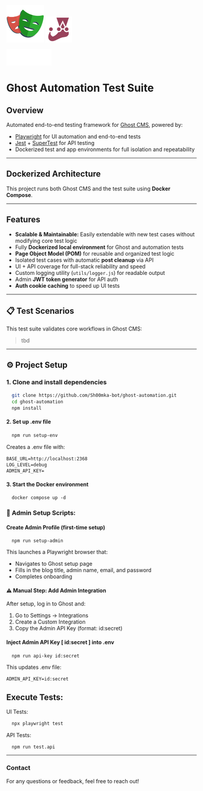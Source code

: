 ![Playwright Logo](logos/pw-logo.svg)
![Jest Logo](logos/jest.svg)

<img src="logos/ghost-logo-light.png" width="120" alt="Ghost Logo" />

# Ghost Automation Test Suite

## Overview

Automated end-to-end testing framework for [Ghost CMS](https://ghost.org), powered by:

- [Playwright](https://playwright.dev) for UI automation and end-to-end tests
- [Jest](https://jestjs.io) + [SuperTest](https://github.com/visionmedia/supertest) for API testing
- Dockerized test and app environments for full isolation and repeatability

---

## Dockerized Architecture

This project runs both Ghost CMS and the test suite using **Docker Compose**.

---

## Features

- **Scalable & Maintainable:** Easily extendable with new test cases without modifying core test logic
- Fully **Dockerized local environment** for Ghost and automation tests
- **Page Object Model (POM)** for reusable and organized test logic
- Isolated test cases with automatic **post cleanup** via API
- UI + API coverage for full-stack reliability and speed
- Custom logging utility (`utils/logger.js`) for readable output
- Admin **JWT token generator** for API auth
- **Auth cookie caching** to speed up UI tests

---

## 📋 Test Scenarios

This test suite validates core workflows in Ghost CMS:

 > tbd

---

## ⚙️ Project Setup

### 1. Clone and install dependencies

```sh
  git clone https://github.com/Sh00mka-bot/ghost-automation.git
  cd ghost-automation
  npm install
```

#### 2. Set up .env file
```sh
  npm run setup-env
```
Creates a .env file with:
```env
BASE_URL=http://localhost:2368
LOG_LEVEL=debug
ADMIN_API_KEY=
```
#### 3. Start the Docker environment
```shell
  docker compose up -d
```

### 🔑 Admin Setup Scripts:
#### Create Admin Profile (first-time setup)
```shell
  npm run setup-admin
```
This launches a Playwright browser that:
 - Navigates to Ghost setup page 
 - Fills in the blog title, admin name, email, and password 
 - Completes onboarding

#### ⚠️ Manual Step: Add Admin Integration
After setup, log in to Ghost and:
1.	Go to Settings → Integrations
2.	Create a Custom Integration
3.	Copy the Admin API Key (format: id:secret)


#### Inject Admin API Key [ id:secret ] into .env
```shell
  npm run api-key id:secret
```
This updates .env file:
```env
ADMIN_API_KEY=id:secret
```

## Execute Tests:

UI Tests:
```sh
  npx playwright test
```
API Tests:
```shell
  npm run test.api
```


---
### Contact
For any questions or feedback, feel free to reach out!

